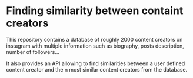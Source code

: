 # Finding similarity between containt creators

This repository contains a database of roughly 2000 content creators on instagram with multiple information such as biography, posts description, number of followers...

It also provides an API allowing to find similarities between a user defined content creator and the n most similar content creators from the database.
